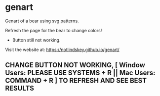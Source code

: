 # genart
Genart of a bear using svg patterns.

Refresh the page for the bear to change colors!

- Button still not working.

Visit the website at: https://notlindskey.github.io/genart/

## CHANGE BUTTON NOT WORKING, [ Window Users: PLEASE USE SYSTEMS + R || Mac Users: COMMAND + R ] TO REFRESH AND SEE BEST RESULTS ##
